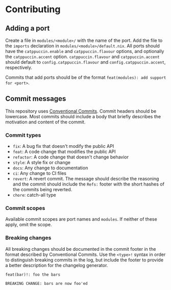 # Contributing

## Adding a port

Create a file in `modules/<module>/` with the name of the port. Add the file to the
`imports` declaration in `modules/<module>/default.nix`. All ports should have the
`catppuccin.enable` and `catppuccin.flavour` options, and optionally the
`catppuccin.accent` option. `catppuccin.flavour` and `catppuccin.accent` should
default to `config.catppuccin.flavour` and `config.catppuccin.accent`, respectively.

<!-- This loooks the best with the changelog generator. -->
Commits that add ports should be of the format `feat(modules): add support for <port>`.

## Commit messages

This repository uses [Conventional Commits](https://conventionalcommits.org).
Commit headers should be lowercase. Most commits should include a body that briefly
describes the motivation and content of the commit.

### Commit types

- `fix`: A bug fix that doesn't modify the public API
- `feat`: A code change that modifies the public API
- `refactor`: A code change that doesn't change behavior
- `style`: A style fix or change
- `docs`: Any change to documentation
- `ci`: Any change to CI files
- `revert`: A revert commit. The message should describe the reasoning and the
  commit should include the `Refs:` footer with the short hashes of the commits
  being reverted.
- `chore`: catch-all type

### Commit scopes

Available commit scopes are port names and `modules`. If neither of these apply,
omit the scope.

### Breaking changes

All breaking changes should be documented in the commit footer in the format
described by Conventional Commits. Use the `<type>!` syntax in order to distinguish
breaking commits in the log, but include the footer to provide a better description
for the changelog generator.

```
feat(bar)!: foo the bars

BREAKING CHANGE: bars are now foo'ed
```
